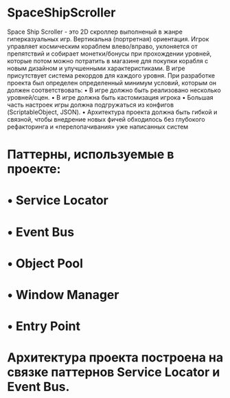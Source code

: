 # SpaceShipScroller
 Space Ship Scroller -  это 2D скроллер выполненый в жанре гиперказуальных игр. Вертикальна (портретная) ориентация. Игрок управляет космическим кораблем влево/вправо, уклоняется от препятствий и собирает монетки/бонусы при прохождении уровней, которые потом можно потратить в магазине для покупки корабля с новым дизайном и улучшенными характеристиками. В игре присутствует система рекордов для каждого уровня.
 При разработке проекта был определен определенный минимум условий, которым он должен соответствовать:
 •	В игре должно быть реализовано несколько уровней/сцен.
 •	В игре должна быть кастомизация игрока
 •	Большая часть настроек игры должна подгружаться из конфигов (ScriptableObject, JSON).
 •	Архитектура проекта должна быть гибкой и связной, чтобы внедрение новых фичей обходилось без глубокого рефакторинга и «перелопачивания» уже написанных систем
# Паттерны, используемые в проекте:
# •	Service Locator
# •	Event Bus
# •	Object Pool
# •	Window Manager
# •	Entry Point
# Архитектура проекта построена на связке паттернов Service Locator и Event Bus. 

